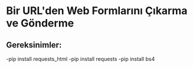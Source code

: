# Bir URL'den Web Formlarını Çıkarma ve Gönderme
## Gereksinimler: 
-pip install requests_html
-pip install requests
-pip install bs4
